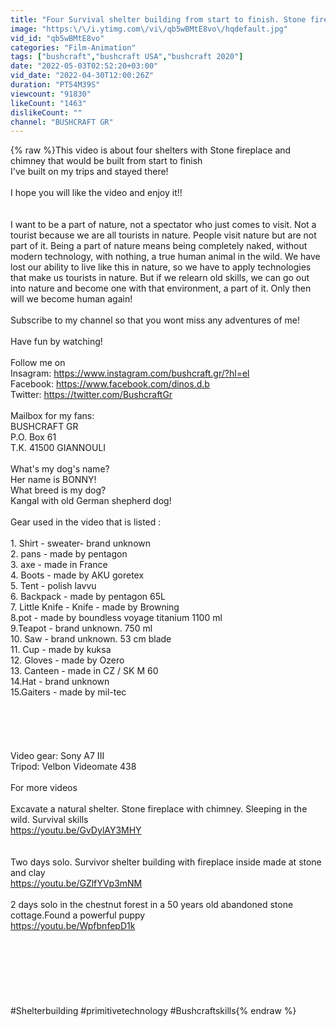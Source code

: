 ```yaml
---
title: "Four Survival shelter building from start to finish. Stone fireplace with chimney. Bushcraft skills"
image: "https:\/\/i.ytimg.com\/vi\/qb5wBMtE8vo\/hqdefault.jpg"
vid_id: "qb5wBMtE8vo"
categories: "Film-Animation"
tags: ["bushcraft","bushcraft USA","bushcraft 2020"]
date: "2022-05-03T02:52:20+03:00"
vid_date: "2022-04-30T12:00:26Z"
duration: "PT54M39S"
viewcount: "91830"
likeCount: "1463"
dislikeCount: ""
channel: "BUSHCRAFT GR"
---
```

{% raw %}This video is about four shelters with Stone fireplace and chimney that would be built from start to finish<br />I've built on my trips and stayed there!<br /><br />I hope you will like the video and enjoy it!!<br /><br /><br />I want to be a part of nature, not a spectator who just comes to visit. Not a tourist because we are all tourists in nature. People visit nature but are not part of it. Being a part of nature means being completely naked, without modern technology, with nothing, a true human animal in the wild. We have lost our ability to live like this in nature, so we have to apply technologies that make us tourists in nature. But if we relearn old skills, we can go out into nature and become one with that environment, a part of it. Only then will we become human again!<br /><br />Subscribe to my channel so that you wont miss any adventures of me!<br /><br />Have fun by watching!<br /><br />Follow me on<br />Insagram: <a rel="nofollow" target="blank" href="https://www.instagram.com/bushcraft.gr/?hl=el">https://www.instagram.com/bushcraft.gr/?hl=el</a><br />Facebook: <a rel="nofollow" target="blank" href="https://www.facebook.com/dinos.d.b">https://www.facebook.com/dinos.d.b</a><br />Twitter:      <a rel="nofollow" target="blank" href="https://twitter.com/BushcraftGr">https://twitter.com/BushcraftGr</a><br /><br />Mailbox for my fans:<br />BUSHCRAFT GR<br />P.O. Box 61<br />T.K. 41500 GIANNOULI<br /><br />What's my dog's name?<br />Her name is BONNY!<br />What breed is my dog? <br />Kangal with old German shepherd dog!<br /><br />Gear used in the video that is listed :<br /><br /> 1. Shirt - sweater-  brand unknown<br /> 2. pans - made by pentagon<br /> 3. axe - made in France<br /> 4. Boots - made by AKU goretex<br /> 5. Tent - polish lavvu <br /> 6. Backpack - made by pentagon 65L<br /> 7. Little Knife - Knife - made by  Browning<br /> 8.pot - made by boundless voyage titanium 1100 ml<br /> 9.Teapot - brand unknown. 750 ml<br />10. Saw - brand unknown. 53 cm blade<br />11. Cup - made by kuksa<br />12. Gloves - made by Ozero<br />13. Canteen - made in CZ / SK  M 60<br />14.Hat - brand unknown<br />15.Gaiters - made by mil-tec<br /><br /><br /><br /><br /><br />Video gear: Sony A7 III<br />Tripod: Velbon Videomate 438<br /><br />For more videos<br /><br />Excavate a natural shelter. Stone fireplace with chimney. Sleeping in the wild. Survival skills<br /><a rel="nofollow" target="blank" href="https://youtu.be/GvDylAY3MHY">https://youtu.be/GvDylAY3MHY</a><br /><br /><br />Two days solo. Survivor shelter building with fireplace inside made at stone and clay<br /><a rel="nofollow" target="blank" href="https://youtu.be/GZlfYVp3mNM">https://youtu.be/GZlfYVp3mNM</a><br /><br />2 days solo in the chestnut forest in a 50 years old abandoned stone cottage.Found a powerful puppy<br /><a rel="nofollow" target="blank" href="https://youtu.be/WpfbnfepD1k">https://youtu.be/WpfbnfepD1k</a><br /><br /><br /><br /><br /><br /><br /><br />#Shelterbuilding #primitivetechnology #Bushcraftskills{% endraw %}
